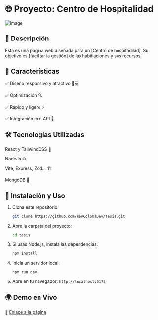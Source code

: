 # 🌐 Proyecto: Centro de Hospitalidad
![image](https://github.com/user-attachments/assets/475cf76e-5bcc-4105-b76b-29633324ebfd)


## 🚀 Descripción

Esta es una página web diseñada para un [Centro de hospitadilad]. Su objetivo es [facilitar la gestión] de las habitiaciones y sus recursos.

## 🎯 Características

✅ Diseño responsivo y atractivo 📱💻

✅ Optimización 🔍

✅ Rápido y ligero ⚡

✅ Integración con API 📡

## 🛠️ Tecnologías Utilizadas

React y TailwindCSS 🎨

NodeJs ⚙️

Vite, Express, Zod...  🏗️

MongoDB 💾


## 🚀 Instalación y Uso
1. Clona este repositorio:
   ```bash
   git clone https://github.com/KevColomaDev/tesis.git
   ```
2. Abre la carpeta del proyecto:
   ```bash
   cd tesis
   ```
3. Si usas Node.js, instala las dependencias:
   ```bash
   npm install
   ```
4. Inicia un servidor local:
   ```bash
   npm run dev
   ```
5. Abre en tu navegador: `http://localhost:5173`

## 🌍 Demo en Vivo
🔗 [Enlace a la página](https://centrodehospitalidad.netlify.app)



